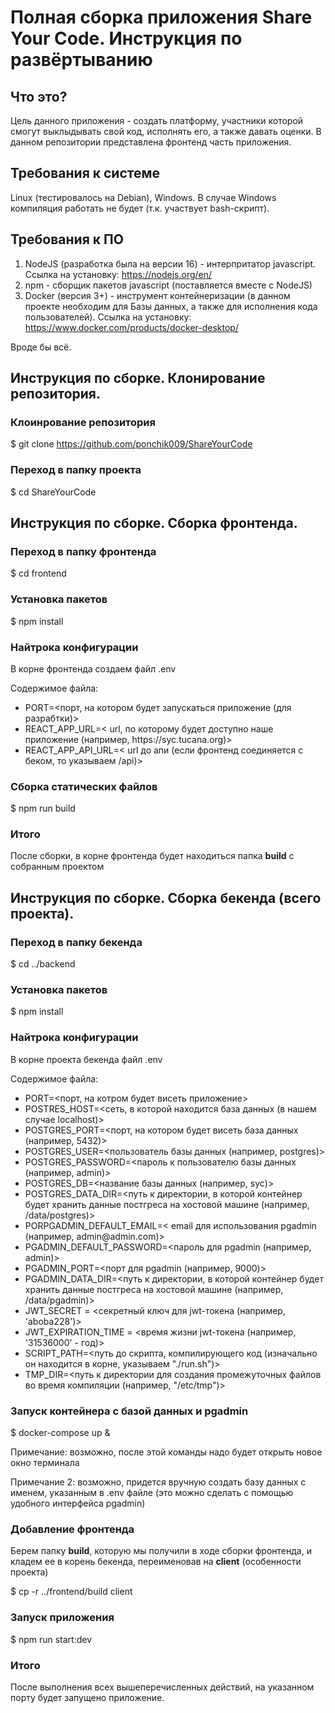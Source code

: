 # Полная сборка приложения Share Your Code. Инструкция по развёртыванию

## Что это?

Цель данного приложения - создать платформу, участники которой смогут выклыдывать свой код, исполнять его, а также давать оценки.
В данном репозитории представлена фронтенд часть приложения.

## Требования к системе

Linux (тестировалось на Debian), Windows. В случае Windows компиляция работать не будет (т.к. участвует bash-скрипт).

## Требования к ПО

1. NodeJS (разработка была на версии 16) - интерпритатор javascript. Ссылка на установку: https://nodejs.org/en/
2. npm - сборщик пакетов javascript (поставляется вместе с NodeJS)
3. Docker (версия 3+) - инструмент контейнеризации (в данном проекте необходим для Базы данных, а также для исполнения кода пользователей). Ссылка на установку: https://www.docker.com/products/docker-desktop/

Вроде бы всё.

## Инструкция по сборке. Клонирование репозитория.

### Клоинрование репозитория
$ git clone https://github.com/ponchik009/ShareYourCode

### Переход в папку проекта
$ cd ShareYourCode

## Инструкция по сборке. Сборка фронтенда.

### Переход в папку фронтенда
$ cd frontend

### Установка пакетов
$ npm install

### Найтрока конфигурации
<p>В корне фронтенда создаем файл .env</p>
<p>Содержимое файла:</p>
<ul>
  <li>PORT=<порт, на котором будет запускаться приложение (для разрабтки)></li>
  <li>REACT_APP_URL=< url, по которому будет доступно наше приложение (например, https://syc.tucana.org)></li>
  <li>REACT_APP_API_URL=< url до апи (если фронтенд соединяется с беком, то указываем /api)></li>
</ul>

### Сборка статических файлов
$ npm run build

###  Итого
После сборки, в корне фронтенда будет находиться папка <b>build</b> с собранным проектом

## Инструкция по сборке. Сборка бекенда (всего проекта).

### Переход в папку бекенда
$ cd ../backend

### Установка пакетов
$ npm install

### Найтрока конфигурации
<p>В корне проекта бекенда файл .env</p>
<p>Содержимое файла:</p>
<ul>
  <li>PORT=<порт, на котром будет висеть приложение></li>
  <li>POSTRES_HOST=<сеть, в которой находится база данных (в нашем случае localhost)></li>
  <li>POSTGRES_PORT=<порт, на котором будет висеть база данных (например, 5432)></li>
  <li>POSTGRES_USER=<пользователь базы данных (например, postgres)></li>
  <li>POSTGRES_PASSWORD=<пароль к пользователю базы данных (например, admin)></li>
  <li>POSTGRES_DB=<название базы данных (например, syc)></li>
  <li>POSTGRES_DATA_DIR=<путь к директории, в которой контейнер будет хранить данные постгреса на хостовой машине (например, /data/postgres)></li>
  <li>PORPGADMIN_DEFAULT_EMAIL=< email для использования pgadmin (например, admin@admin.com)></li>
  <li>PGADMIN_DEFAULT_PASSWORD=<пароль для pgadmin (например, admin)></li>
  <li>PGADMIN_PORT=<порт для pgadmin (например, 9000)></li>
  <li>PGADMIN_DATA_DIR=<путь к директории, в которой контейнер будет хранить данные постгреса на хостовой машине (например, /data/pgadmin)></li>
  <li>JWT_SECRET = <секретный ключ для jwt-токена (например, 'aboba228')></li>
  <li>JWT_EXPIRATION_TIME = <время жизни jwt-токена (например, '31536000' - год)></li>
  <li>SCRIPT_PATH=<путь до скрипта, компилирующего код (изначально он находится в корне, указываем "./run.sh")></li>
  <li>TMP_DIR=<путь к директории для создания промежуточных файлов во время компиляции (например, "/etc/tmp")></li>
</ul>

### Запуск контейнера с базой данных и pgadmin
$ docker-compose up &

<p>Примечание: возможно, после этой команды надо будет открыть новое окно терминала</p>
<p>Примечание 2: возможно, придется вручную создать базу данных с именем, указанным в .env файле (это можно сделать с помощью удобного интерфейса pgadmin)</p>

###  Добавление фронтенда
<p>Берем папку <b>build</b>, которую мы получили в ходе сборки фронтенда, и кладем ее в корень бекенда, переименовав на <b>client</b> (особенности проекта)</p>
$ cp -r ../frontend/build client

### Запуск приложения
$ npm run start:dev

### Итого
После выполнения всех вышеперечисленных действий, на указанном порту будет запущено приложение.
